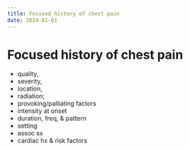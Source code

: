 ```yaml
---
title: Focused history of chest pain
date: 2024-01-01
---
```


# Focused history of chest pain

- quality,
- severity,
- location,
- radiation;
- provoking/palliating factors
- intensity at onset
- duration, freq, & pattern
- setting
- assoc sx
- cardiac hx & risk factors
